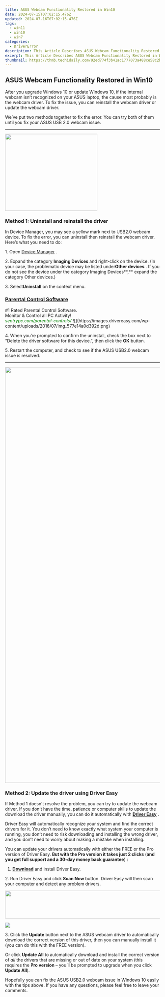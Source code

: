```yaml
---
title: ASUS Webcam Functionality Restored in Win10
date: 2024-07-15T07:02:15.476Z
updated: 2024-07-16T07:02:15.476Z
tags:
  - win11
  - win10
  - win7
categories:
  - DriverError
description: This Article Describes ASUS Webcam Functionality Restored in Win10
excerpt: This Article Describes ASUS Webcam Functionality Restored in Win10
thumbnail: https://thmb.techidaily.com/92ed774f3b41ac1777073a488ce58c2ba128a5aceef5b8817c1b3c741046aafa.jpg
---
```


## ASUS Webcam Functionality Restored in Win10

 After you upgrade Windows 10 or update Windows 10, if the internal webcam isn’t recognized on your ASUS laptop, the cause most probably is the webcam driver. To fix the issue, you can reinstall the webcam driver or update the webcam driver.

 We’ve put two methods together to fix the error. You can try both of them until you fix your ASUS USB 2.0 webcam issue.

---

<!-- affiliate ads begin -->
<a href="https://homestyler.sjv.io/c/5597632/2044747/22993" target="_top" id="2044747"><img src="//a.impactradius-go.com/display-ad/22993-2044747" border="0" alt="" width="300" height="250"/></a><img height="0" width="0" src="https://imp.pxf.io/i/5597632/2044747/22993" style="position:absolute;visibility:hidden;" border="0" />
<!-- affiliate ads end -->
### Method 1: **Uninstall and reinstall the driver**

 In Device Manager, you may see a yellow mark next to USB2.0 webcam device. To fix the error, you can uninstall then reinstall the webcam driver.  
 Here’s what you need to do:

 1\. Open [Device Manager](https://tools.techidaily.com/drivereasy/download/) .

 2\. Expand the category **Imaging Devices**  and right-click on the device. (In your case, the problematic device may be listed under**Other devices** . If you do not see the device under the category Imaging Devices**,** expand the category Other devices.)

 3\. Select**Uninstall** on the context menu.

<!-- affiliate ads begin -->
<h3 id="200610"><a href="https://sentrypc.7eer.net/c/5597632/200610/3022">Parental Control Software</a></h3>
<span class="text-ad-content">
	#1 Rated Parental Control Software.<br/>
	Monitor & Control all PC Activity!<br/>
		<cite style="color:green">sentrypc.com/parental-controls/</cite>
	</span><img height="0" width="0" src="https://sentrypc.7eer.net/i/5597632/200610/3022" style="position:absolute;visibility:hidden;" border="0" />
<!-- affiliate ads end -->
![](https://images.drivereasy.com/wp-content/uploads/2016/07/img_577e14a0d392d.png)

 4\. When you’re prompted to confirm the uninstall, check the box next to “Delete the driver software for this device.”, then click the **OK** button.

 5\. Restart the computer, and check to see if the ASUS USB2.0 webcam issue is resolved.

---

<!-- affiliate ads begin -->
<a href="https://twopages.pxf.io/c/5597632/1873305/18544" target="_top" id="1873305"><img src="//a.impactradius-go.com/display-ad/18544-1873305" border="0" alt="" width="1080" height="1350"/></a><img height="0" width="0" src="https://imp.pxf.io/i/5597632/1873305/18544" style="position:absolute;visibility:hidden;" border="0" />
<!-- affiliate ads end -->
### Method 2: Update the driver using Driver Easy  

 If Method 1 doesn’t resolve the problem, you can try to update the webcam driver.  If you don’t have the time, patience or computer skills to update the download the driver manually, you can do it automatically with **[Driver Easy](https://tools.techidaily.com/drivereasy/download/)**  .

 Driver Easy will automatically recognize your system and find the correct drivers for it. You don’t need to know exactly what system your computer is running, you don’t need to risk downloading and installing the wrong driver, and you don’t need to worry about making a mistake when installing.

 You can update your drivers automatically with either the FREE or the Pro version of Driver Easy. **But with the Pro version it takes just 2 clicks**   (**and you get full support and a 30-day money back guarantee**) :

 1. **[Download](https://tools.techidaily.com/drivereasy/download/)**   and install Driver Easy.

 2\. Run Driver Easy and click **Scan Now**   button. Driver Easy will then scan your computer and detect any problem drivers.

<!-- affiliate ads begin -->
<a href="https://vapordna.pxf.io/c/5597632/1494880/17238" target="_top" id="1494880"><img src="//a.impactradius-go.com/display-ad/17238-1494880" border="0" alt="" width="728" height="90"/></a><img height="0" width="0" src="https://imp.pxf.io/i/5597632/1494880/17238" style="position:absolute;visibility:hidden;" border="0" />
<!-- affiliate ads end -->
![](https://images.drivereasy.com/wp-content/uploads/2019/12/image-4.png)

 3\. Click the **Update** button next to the ASUS webcam driver to automatically download the correct version of this driver, then you can manually install it (you can do this with the FREE version).

 Or click **Update All**  to automatically download and install the correct version of _all_   the drivers that are missing or out of date on your system (this requires the **Pro version**   – you’ll be prompted to upgrade when you click **Update All**).

 Hopefully you can fix the ASUS USB2.0 webcam issue in Windows 10 easily with the tips above. If you have any questions, please feel free to leave your comments.

<ins class="adsbygoogle"
     style="display:block"
     data-ad-format="autorelaxed"
     data-ad-client="ca-pub-7571918770474297"
     data-ad-slot="1223367746"></ins>



<ins class="adsbygoogle"
     style="display:block"
     data-ad-client="ca-pub-7571918770474297"
     data-ad-slot="8358498916"
     data-ad-format="auto"
     data-full-width-responsive="true"></ins>


